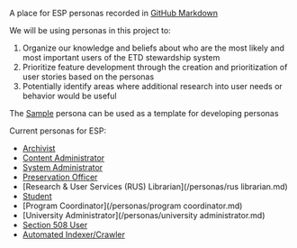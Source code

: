 A place for ESP personas recorded in [GitHub Markdown](https://help.github.com/articles/markdown-basics/)

We will be using personas in this project to:

1. Organize our knowledge and beliefs about who are the most likely and most important users of the ETD stewardship system
2. Prioritize feature development through the creation and prioritization of user stories based on the personas
3. Potentially identify areas where additional research into user needs or behavior would be useful

The [Sample](/personas/sample.md) persona can be used as a template for developing personas

Current personas for ESP:
* [Archivist](/personas/archivist.md)
* [Content Administrator](/personas/content-admin.md)
* [System Administrator](/personas/sysadmin.md)
* [Preservation Officer](/personas/preservation-officer.md)
* [Research & User Services (RUS) Librarian](/personas/rus librarian.md)
* [Student](/personas/student.md)
* [Program Coordinator](/personas/program coordinator.md)
* [University Administrator](/personas/university administrator.md)
* [Section 508 User](/personas/section508user.md)
* [Automated Indexer/Crawler](/personas/robot.md)
